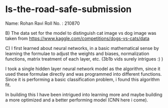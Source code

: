 # Is-the-road-safe-submission

Name: Rohan Ravi
Roll No. : 210870

B) 
The data set for the model to distinguish cat image vs dog image was taken from https://www.kaggle.com/competitions/dogs-vs-cats/data



C) 
I first learned about neural networks, in a basic mathematical sense by learning the formulae to adjust the weights and biases, normalization functions, matrix treatment of each layer, etc. (3b1b vids surely intrigues :) ) 

I took a single hidden layer neural network model as the algorithm, since it used these formulae directly and was programmed into different functions. 
Since it is performing a basic classification problem, i found this algorithm fit. 

In building this I have been intrigued into learning more and maybe building a more optimized and a better performing model (CNN here i come).
  
